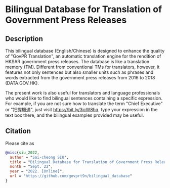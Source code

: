 # Bilingual Database for Translation of Government Press Releases

## Description

This bilingual database (English/Chinese) is designed to enhance the quality of "GovPR Translation", an automatic translation engine for the rendition of HKSAR government press releases. The database is like a translation memory (TM). Different from conventional TMs for translators, however, it features not only sentences but also smaller units such as phrases and words extracted from the government press releases from 2016 to 2018 (DATA.GOV.HK).

The present work is also useful for translators and language professionals who would like to find bilingual sentences containing a specific expression. For example, if you are not sure how to translate the term "Chief Executive" or "把握機遇", just visit https://bit.ly/3icW8hq, type your expression in the text box there, and the bilingual examples provided may be useful.

## Citation

Please cite as
``` bibtex
@misc{siu_2022,
  author = "Sai-cheong SIU",
  title = "Bilingual Database for Translation of Government Press Releases",
  month = "Sept. 22",
  year = "2022. [Online]",
  url = "https://github.com/govprt9n/bilingual_database"
}
```
